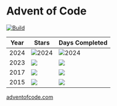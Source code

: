 # Advent of Code

[![Build](https://github.com/K20shores/aoc/actions/workflows/build.yml/badge.svg)](https://github.com/K20shores/aoc/actions/workflows/build.yml)

| Year | Stars | Days Completed |
|------|-------|----------------|
| 2024 | ![2024](https://img.shields.io/badge/stars%20⭐-26-yellow) | ![2024](https://img.shields.io/badge/days%20completed-13-red) |
| 2023 | ![](https://img.shields.io/badge/stars%20⭐-35-yellow) | ![](https://img.shields.io/badge/days%20completed-17-red) |
| 2017 | ![](https://img.shields.io/badge/stars%20⭐-12-yellow) | ![](https://img.shields.io/badge/days%20completed-6-red) |
| 2015 | ![](https://img.shields.io/badge/stars%20⭐-20-yellow) | ![](https://img.shields.io/badge/days%20completed-10-red) |

[adventofcode.com](https://adventofcode.com)